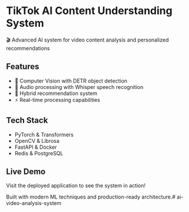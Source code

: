 # TikTok AI Content Understanding System

🎬 Advanced AI system for video content analysis and personalized recommendations

## Features
- 🤖 Computer Vision with DETR object detection
- 🎵 Audio processing with Whisper speech recognition  
- 🎯 Hybrid recommendation system
- ⚡ Real-time processing capabilities

## Tech Stack
- PyTorch & Transformers
- OpenCV & Librosa
- FastAPI & Docker
- Redis & PostgreSQL

## Live Demo
Visit the deployed application to see the system in action!

Built with modern ML techniques and production-ready architecture.# ai-video-analysis-system
